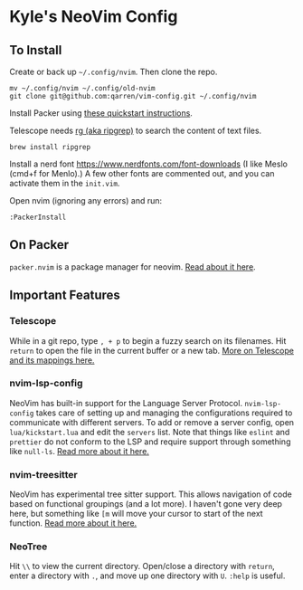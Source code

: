 # Kyle's NeoVim Config

## To Install

Create or back up `~/.config/nvim`. Then clone the repo.

    mv ~/.config/nvim ~/.config/old-nvim
    git clone git@github.com:qarren/vim-config.git ~/.config/nvim

Install Packer using [these quickstart instructions](https://github.com/wbthomason/packer.nvim).

Telescope needs [rg (aka ripgrep)](https://github.com/BurntSushi/ripgrep) to search the content of text files. 

    brew install ripgrep

Install a nerd font https://www.nerdfonts.com/font-downloads 
(I like Meslo (cmd+f for Menlo).)
A few other fonts are commented out, and you can activate them in the `init.vim`.

Open nvim (ignoring any errors) and run:

    :PackerInstall


## On Packer 

`packer.nvim` is a package manager for neovim. [Read about it here](https://github.com/wbthomason/packer.nvim).


## Important Features

### Telescope

While in a git repo, type `, + p` to begin a fuzzy search on its filenames. Hit `return` to open the file in the current buffer or a new tab. [More on Telescope and its mappings here.](https://github.com/nvim-telescope/telescope.nvim)

### nvim-lsp-config 

NeoVim has built-in support for the Language Server Protocol. `nvim-lsp-config` takes care of setting up and managing the configurations required to communicate with different servers. To add or remove a server config, open `lua/kickstart.lua` and edit the `servers` list. Note that things like `eslint` and `prettier` do not conform to the LSP and require support through something like `null-ls`. [Read more about it here.](https://github.com/neovim/nvim-lspconfig) 

### nvim-treesitter

NeoVim has experimental tree sitter support. This allows navigation of code based on functional groupings (and a lot more). I haven't gone very deep here, but something like `[m` will move your cursor to start of the next function. [Read more about it here.](https://github.com/nvim-treesitter/nvim-treesitter)

### NeoTree

Hit `\\` to view the current directory. Open/close a directory with `return`, enter a directory with `.`, and move up one directory with `U`. `:help` is useful.
